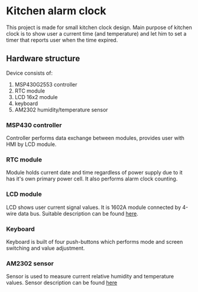 # Kitchen alarm clock #

This project is made for small kitchen clock design. Main purpose of kitchen
clock is to show user a current time (and temperature) and let him to set
a timer that reports user when the time expired.

## Hardware structure ##

Device consists of:
1. MSP430G2553 controller
2. RTC module
3. LCD 16x2 module
4. keyboard
5. AM2302 humidity/temperature sensor

### MSP430 controller ###

Controller performs data exchange between modules, provides user with HMI by
LCD module.

### RTC module ###

Module holds current date and time regardless of power supply due to it has
it's own primary power cell. It also performs alarm clock counting.

### LCD module ###

LCD shows user current signal values. It is 1602A module connected by 4-wire
data bus. Suitable description can be found [here][1].

### Keyboard ###

Keyboard is built of four push-buttons which performs mode and screen switching
and value adjustment.

### AM2302 sensor ###

Sensor is used to measure current relative humidity and temperature values.
Sensor description can be found [here][2]


[1]: https://www.newhavendisplay.com/app_notes/SPLC780D.pdf
[2]: https://akizukidenshi.com/download/ds/aosong/AM2302.pdf


